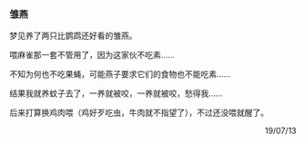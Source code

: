 ### 雏燕

梦见养了两只比鹦鹉还好看的雏燕。

喂麻雀那一套不管用了，因为这家伙不吃素……

不知为何也不吃果蝇，可能燕子要求它们的食物也不能吃素……

结果我就养蚊子去了，一养就被咬，一养就被咬，愁得我……

后来打算换鸡肉喂（鸡好歹吃虫，牛肉就不指望了），不过还没喂就醒了。

<p align="right">19/07/13</p>